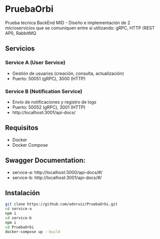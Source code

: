 # PruebaOrbi
Prueba tecnica BackEnd MID - Diseño e implementación de 2 microservicios que se comuniquen entre sí utilizando: gRPC, HTTP (REST API), RabbitMQ

## Servicios

### Service A (User Service)
- Gestión de usuarios (creación, consulta, actualización)
- Puerto: 50051 (gRPC), 3000 (HTTP)

### Service B (Notification Service)
- Envío de notificaciones y registro de logs
- Puerto: 50052 (gRPC), 3001 (HTTP)
- http://localhost:3001/api-docs/

## Requisitos
- Docker
- Docker Compose

## Swagger Documentation:
- service-a: http://localhost:3000/api-docs/#/
- service-b: http://localhost:3001/api-docs/#/

## Instalación
```bash
git clone https://github.com/adnruiz/PruebaOrbi.git
cd service-a
npm i
cd service-b
npm i
cd PruebaOrbi
docker-compose up --build
